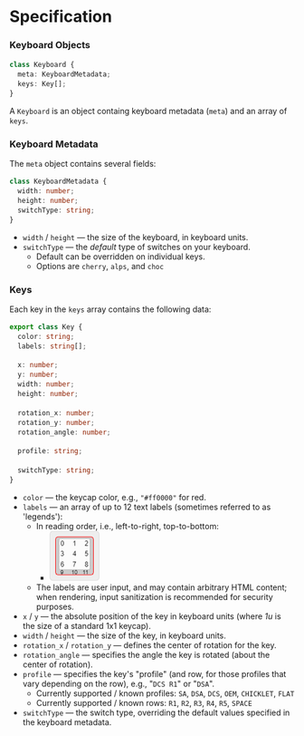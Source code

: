 # Specification

### Keyboard Objects

```ts
class Keyboard {
  meta: KeyboardMetadata;
  keys: Key[];
}
```

A `Keyboard` is an object containg keyboard metadata (`meta`) and an array of
`keys`.

### Keyboard Metadata

The `meta` object contains several fields:

```ts
class KeyboardMetadata {
  width: number;
  height: number;
  switchType: string;
}
```

- `width` / `height` — the size of the keyboard, in keyboard units.
- `switchType` — the _default_ type of switches on your keyboard.
    - Default can be overridden on individual keys.
    - Options are `cherry`, `alps`, and `choc`

### Keys

Each key in the `keys` array contains the following data:

```ts
export class Key {
  color: string;
  labels: string[];

  x: number;
  y: number;
  width: number;
  height: number;

  rotation_x: number;
  rotation_y: number;
  rotation_angle: number;

  profile: string;

  switchType: string;
}
```

- `color` — the keycap color, e.g., `"#ff0000"` for red.
- `labels` — an array of up to 12 text labels (sometimes referred to as
  'legends'):
    - In reading order, i.e., left-to-right, top-to-bottom:
        - ![label order illustration](images/label-order.png)
    - The labels are user input, and may contain arbitrary HTML content; when
    rendering, input sanitization is recommended for security purposes.
- `x` / `y` — the absolute position of the key in keyboard units (where _1u_ is
  the size of a standard 1x1 keycap).
- `width` / `height` — the size of the key, in keyboard units.
- `rotation_x` / `rotation_y` — defines the center of rotation for the key.
- `rotation_angle` — specifies the angle the key is rotated (about the center of
  rotation).
- `profile` — specifies the key's "profile" (and row, for those profiles that
  vary depending on the row), e.g., "`DCS R1`" or "`DSA`".
    - Currently supported / known profiles: `SA`, `DSA`, `DCS`, `OEM`, `CHICKLET`,
    `FLAT`
    - Currently supported / known rows: `R1`, `R2`, `R3`, `R4`, `R5`, `SPACE`
- `switchType` — the switch type, overriding the
  default values specified in the keyboard metadata.